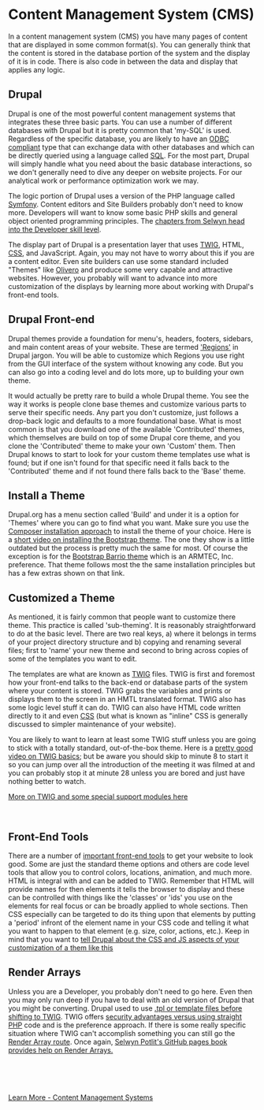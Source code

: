 
# Content Management System (CMS)

In a content management system (CMS) you have many pages of content that are displayed in some common format(s).  You can generally think that the content is stored in the database portion of the system and the display of it is in code.  There is also code in between the data and display that applies any logic.  


## Drupal

Drupal is one of the most powerful content management systems that integrates these three basic parts.  You can use a number of different databases with Drupal but it is pretty common that 'my-SQL' is used.  Regardless of the specific database, you are likely to have an [ODBC compliant](https://www.ptsmobile.com/what-is-odbc.htm) type that can exchange data with other databases and which can be directly queried using a language called [SQL](https://www.codecademy.com/learn/learn-sql).  For the most part, Drupal will simply handle what you need about the basic database interactions, so we don't generally need to dive any deeper on website projects.  For our analytical work or performance optimization work we may.

The logic portion of Drupal uses a version of the PHP language called [Symfony](https://symfony.com/).  Content editors and Site Builders probably don't need to know more.  Developers will want to know some basic PHP skills and general object oriented programming principles.  The [chapters from Selwyn head into the Developer skill level](../chapters.md#chapters-from-at-your-finger-tips).

The display part of Drupal is a presentation layer that uses [TWIG](../theme/twig.md), HTML, [CSS](../book/opensource.md#front-end), and JavaScript.  Again, you may not have to worry about this if you are a content editor.  Even site builders can use some standard included "Themes" like [Olivero](../chapters.md#front-end)  and produce some very capable and attractive websites.  However, you probably will want to advance into more customization of the displays by learning more about working with Drupal's front-end tools.

## Drupal Front-end

Drupal themes provide a foundation for menu's, headers, footers, sidebars, and main content areas of your website.  These are termed ['Regions'](https://www.drupal.org/docs/user_guide/en/block-regions.html) in Drupal jargon.  You will be able to customize which Regions you use right from the GUI interface of the system without knowing any code.  But you can also go into a coding level and do lots more, up to building your own theme.

It would actually be pretty rare to build a whole Drupal theme.  You see the way it works is people clone base themes and customize various parts to serve their specific needs.  Any part you don't customize, just follows a drop-back logic and defaults to a more foundational base.  What is most common is that you download one of the available 'Contributed' themes, which themselves are build on top of some Drupal core theme, and you clone the 'Contributed' theme to make your own 'Custom' them.  Then Drupal knows to start to look for your custom theme templates use what is found; but if one isn't found for that specific need it falls back to the 'Contributed' theme and if not found there falls back to the 'Base' theme.  

## Install a Theme

Drupal.org has a menu section called 'Build' and under it is a option for 'Themes' where you can go to find what you want.  Make sure you use the [Composer installation approach](../book/Novice.md#setting-up-your-basic-system) to install the theme of your choice.  Here is a [short video on installing the Bootstrap theme](https://www.youtube.com/watch?v=M2wcy-vzcWE&list=PLTANew7ttSXfn6azbqjobJk-zkkRSPd7t&index=4).  The one they show is a little outdated but the process is pretty much the same for most.  Of course the exception is for the [Bootstrap Barrio theme](https://www.drupal.org/project/bootstrap_barrio) which is an ARMTEC, Inc. preference.  That theme follows most the the same installation principles but has a few extras shown on that link.


## Customized a Theme

As mentioned, it is fairly common that people want to customize there theme.  This practice is called 'sub-theming'.  It is reasonably straightforward to do at the basic level.  There are two real keys, a) where it belongs in terms of your project directory structure and b) copying and renaming several files; first to 'name' your new theme and second to bring across copies of some of the templates you want to edit.

The templates are what are known as [TWIG](../theme/twig.md) files.  TWIG is first and foremost how your front-end talks to the back-end or database parts of the system where your content is stored.  TWIG grabs the variables and prints or displays them to the screen in an HMTL translated format.  TWIG also has some logic level stuff it can do.  TWIG can also have HTML code written directly to it and even [CSS](../book/opensource.md#front-end) (but what is known as "inline" CSS is generally discussed to simpler maintenance of your website). 

You are likely to want to learn at least some TWIG stuff unless you are going to stick with a totally standard, out-of-the-box theme.  Here is a [pretty good video on TWIG basics](https://www.youtube.com/watch?v=vuZtCwWbt2U); but be aware you should skip to minute 8 to start it so you can jump over all the introduction of the meeting it was filmed at and you can probably stop it at minute 28 unless you are bored and just have nothing better to watch.

[More on TWIG and some special support modules here](../theme/twig.md)

<br>

## Front-End Tools

There are a number of [important front-end tools](chapters.md#front-end) to get your website to look good.  Some are just the standard theme options and others are code level tools that allow you to control colors, locations, animation, and much more.  HTML is integral with and can be added to TWIG.  Remember that HTML will provide names for then elements it tells the browser to display and these can be controlled with things like the 'classes' or 'ids' you use on the elements for real focus or can be broadly applied to whole sections.  Then CSS especially can be targeted to do its thing upon that elements by putting a 'period' infront of the element name in your CSS code and telling it what you want to happen to that element (e.g. size, color, actions, etc.).  Keep in mind that you want to [tell Drupal about the CSS and JS aspects of your customization of a them like this](https://www.youtube.com/watch?v=afoIrMeZyts&list=PLTANew7ttSXfn6azbqjobJk-zkkRSPd7t&index=5)


## Render Arrays

Unless you are a Developer, you probably don't need to go here.  Even then you may only run deep if you have to deal with an old version of Drupal that you might be converting.  Drupal used to use [.tpl or template files before shifting to TWIG](https://www.youtube.com/watch?v=vuZtCwWbt2U). TWIG offers [security advantages versus using straight PHP]( https://www.drupal.org/docs/security-in-drupal/writing-secure-code-for-drupal) code and is the preference approach.  If there is some really specific situation where TWIG can't accomplish something you can still go the [Render Array route](https://events.drupal.org/neworleans2016/sessions/aha-understanding-and-using-render-arrays-drupal-8).  Once again, [Selwyn Potlit's GitHub pages book provides help on Render Arrays.](https://selwynpolit.github.io/d9book/render.html)








<br>
<br>
<br>

[Learn More - Content Management Systems](../chapters.md#chapter-content-management-systems-cms)
